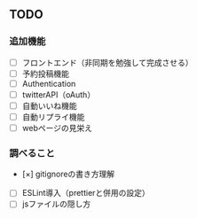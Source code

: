 ## TODO

### 追加機能
- [ ] フロントエンド（非同期を勉強して完成させる）
- [ ] 予約投稿機能
- [ ] Authentication
- [ ] twitterAPI（oAuth）
- [ ] 自動いいね機能
- [ ] 自動リプライ機能
- [ ] webページの見栄え

### 調べること
- [×] gitignoreの書き方理解
- [ ] ESLint導入（prettierと併用の設定）
- [ ] jsファイルの隠し方
